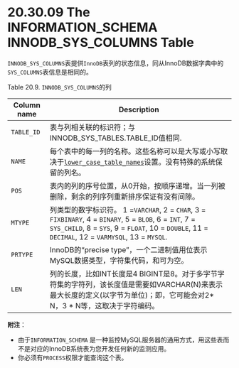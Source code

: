 # 20.30.09 The INFORMATION_SCHEMA INNODB_SYS_COLUMNS Table

`INNODB_SYS_COLUMNS`表提供`InnoDB`表列的状态信息，同从InnoDB数据字典中的`SYS_COLUMNS`表信息是相同的。

Table 20.9. `INNODB_SYS_COLUMNS`的列

<table>
<thead>
<tr>
	<th scope="col">Column name</th>
	<th scope="col">Description</th>
</tr>
</thead>

<tbody>
<tr>
	<td scope="row"><code class="literal">TABLE_ID</code></td>
	<td>表与列相关联的标识符；与INNODB_SYS_TABLES.TABLE_ID值相同.</td>
</tr>

<tr>
	<td scope="row"><code class="literal">NAME</code></td>
	<td>每个表中的每一列的名称。这些名称可以是大写或小写取决于<a class="link" href="server-system-variables.html#sysvar_lower_case_table_names"><code class="literal">lower_case_table_names</code></a>设置。没有特殊的系统保留的列名。
    </td>
</tr>

<tr>
	<td scope="row"><code class="literal">POS</code></td>
	<td>表内的列的序号位置，从0开始，按顺序递增。当一列被删除，剩余的列序列重新排序保证有没有间隙。</td>
</tr>

<tr>
	<td scope="row"><code class="literal">MTYPE</code></td>
	<td>列类型的数字标识符。 1 =<code class="literal">VARCHAR</code>, 2 = <code class="literal">CHAR</code>, 
			  3 = <code class="literal">FIXBINARY</code>, 4 = <code class="literal">BINARY</code>, 5 = <code class="literal">BLOB</code>, 
			  6 = <code class="literal">INT</code>, 7 = <code class="literal">SYS_CHILD</code>, 8 = <code class="literal">SYS</code>,
              9 = <code class="literal">FLOAT</code>, 10 = <code class="literal">DOUBLE</code>, 11 = <code class="literal">DECIMAL</code>, 
			  12 = <code class="literal">VARMYSQL</code>, 13 = <code class="literal">MYSQL</code>.</td>
</tr>

<tr>
	<td scope="row"><code class="literal">PRTYPE</code></td>
	<td>InnoDB的<span class="quote">“<span class="quote">precise type</span>”</span>，一个二进制值用位表示MySQL数据类型，字符集代码，和可为空。
	</td>
</tr>

<tr>
	<td scope="row"><code class="literal">LEN</code></td>
	<td>列的长度，比如INT长度是4 BIGINT是8。对于多字节字符集的字符列，该长度值是需要如VARCHAR(N)来表示最大长度的定义(以字节为单位)；即，它可能会对2* N，3 * N等，这取决于字符编码。
     </td>
</tr>
</tbody>
</table>

**附注**：

- 由于`INFORMATION_SCHEMA` 是一种监控MySQL服务器的通用方式，用这些表而不是对应的InnoDB系统表为您开发任何新的监测应用。
- 你必须有`PROCESS`权限才能查询这个表。